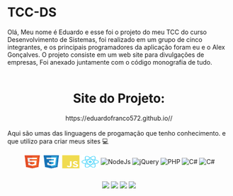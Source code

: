 # TCC-DS
Olá, Meu nome é Eduardo e esse foi o projeto do meu TCC do curso Desenvolvimento de Sistemas, foi realizado em um grupo de cinco integrantes,
e os principais programadores da aplicação foram eu e o Alex Gonçalves. O projeto consiste em um web site para divulgações de empresas, Foi anexado juntamente 
com o código monografia de tudo.
<br>
<br>
 <div align="center">
    <h1>Site do Projeto:</h1>
    https://eduardofranco572.github.io//
   <br>
        
</div>
<br>
  Aqui são umas das linguagens de progamação que tenho conhecimento. e que utilizo para criar meus sites 💻
<br>
<div align="center" style="display: inline_block"><br> 
  <img align="center" alt="HTML" height="30" width="40" src="https://raw.githubusercontent.com/devicons/devicon/master/icons/html5/html5-original.svg">
  <img align="center" alt="CSS" height="30" width="40" src="https://raw.githubusercontent.com/devicons/devicon/master/icons/css3/css3-original.svg">
  <img align="center" alt="Js" height="30" width="40" src="https://raw.githubusercontent.com/devicons/devicon/master/icons/javascript/javascript-plain.svg">
  <img align="center" alt="React" height="30" width="40" src="https://raw.githubusercontent.com/devicons/devicon/master/icons/react/react-original.svg">
  <img align="center" alt="NodeJs" height="30" width="40" src="https://cdn.jsdelivr.net/gh/devicons/devicon/icons/nodejs/nodejs-original.svg" />
  <img align="center" alt="jQuery" height="30" width="40" src="https://cdn.jsdelivr.net/gh/devicons/devicon/icons/jquery/jquery-original.svg" />
  <img align="center" alt="PHP" height="30" width="40" src="https://cdn.jsdelivr.net/gh/devicons/devicon/icons/php/php-original.svg" />
  <img align="center" alt="C#" height="30" width="40" src="https://cdn.jsdelivr.net/gh/devicons/devicon/icons/csharp/csharp-original.svg" />
  <img align="center" alt="C#" height="30" width="40" src="https://cdn.jsdelivr.net/gh/devicons/devicon/icons/python/python-original.svg" />
            
  ##
 
<div> 
  <a href="https://www.instagram.com/eduardofs_02/?hl=pt-br" target="_blank"><img src="https://img.shields.io/badge/-Instagram-%23E4405F?style=for-the-badge&logo=instagram&logoColor=white" target="_blank"></a>
  <a href="https://www.facebook.com/profile.php?id=100021540135507" target="_blank"><img src="https://img.shields.io/badge/Facebook-1877F2?style=for-the-badge&logo=facebook&logoColor=white" target="_blank"></a>
  <a href = "mailto:efs2437@gmail.com"><img src="https://img.shields.io/badge/Gmail-D14836?style=for-the-badge&logo=gmail&logoColor=white" target="_blank"></a>
  <a href="https://open.spotify.com/user/72f76s6dnnl40llmc8c8011y2?si=3160eb6075f64e1" target="_blank"><img src="https://img.shields.io/badge/Spotify-1ED760?&style=for-the-badge&logo=spotify&logoColor=white" target="_blank"></a>
  
  

  
  
 
</div>
